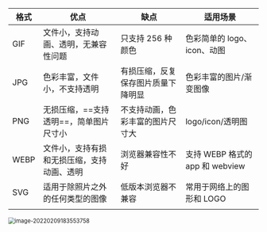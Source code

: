 <!-- @format -->

| 格式 | 优点                                       | 缺点                               | 适用场景                        |
| ---- | ------------------------------------------ | ---------------------------------- | ------------------------------- |
| GIF  | 文件小，支持动画、透明，无兼容性问题       | 只支持 256 种颜色                  | 色彩简单的 logo、icon、动图     |
| JPG  | 色彩丰富，文件小，不支持透明               | 有损压缩，反复保存图片质量下降明显 | 色彩丰富的图片/渐变图像         |
| PNG  | 无损压缩，==支持透明==，简单图片尺寸小     | 不支持动画，色彩丰富的图片尺寸大   | logo/icon/透明图                |
| WEBP | 文件小，支持有损和无损压缩，支持动画、透明 | 浏览器兼容性不好                   | 支持 WEBP 格式的 app 和 webview |
| SVG  | 适用于除照片之外的任何类型的图像           | 低版本浏览器不兼容                 | 常用于网络上的图形和 LOGO       |
|      |                                            |                                    |                                 |

<img src="https://raw.githubusercontent.com/tengyuanOasis/image/master/image-20220209183553758.png" alt="image-20220209183553758" style="zoom:80%; float:left" />
